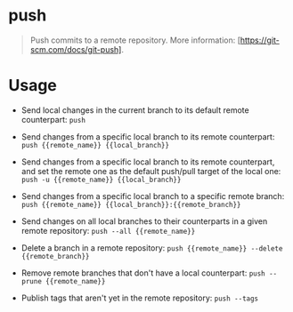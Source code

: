 # push

> Push commits to a remote repository.
> More information: [https://git-scm.com/docs/git-push].

# Usage

- Send local changes in the current branch to its default remote counterpart:
    `push`

- Send changes from a specific local branch to its remote counterpart:
    `push {{remote_name}} {{local_branch}}`

- Send changes from a specific local branch to its remote counterpart, and set the remote one as the default push/pull target of the local one:
    `push -u {{remote_name}} {{local_branch}}`

- Send changes from a specific local branch to a specific remote branch:
    `push {{remote_name}} {{local_branch}}:{{remote_branch}}`

- Send changes on all local branches to their counterparts in a given remote repository:
    `push --all {{remote_name}}`

- Delete a branch in a remote repository:
    `push {{remote_name}} --delete {{remote_branch}}`

- Remove remote branches that don't have a local counterpart:
    `push --prune {{remote_name}}`

- Publish tags that aren't yet in the remote repository:
    `push --tags`
